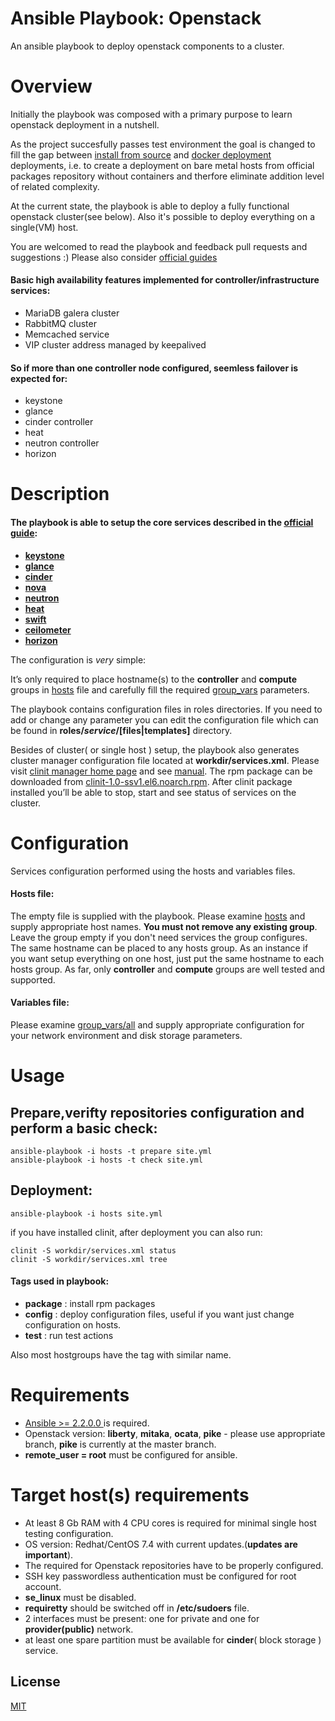 # Ansible Playbook: Openstack

An ansible playbook to deploy openstack components to a cluster.
# Overview
Initially the playbook was composed with a primary purpose to learn openstack deployment in a nutshell. 

As the project succesfully passes test environment the goal is changed to fill the gap between [install from source](https://github.com/openstack/openstack-ansible) and 
[docker deployment](https://github.com/openstack/kolla-ansible) deployments, i.e. to create a deployment on bare metal hosts from official packages repository without containers and therfore eliminate addition level of related complexity.

At the current state, the playbook is able to deploy a fully functional openstack cluster(see below).
Also it's possible to deploy everything on a single(VM) host.

You are welcomed to read the playbook and feedback pull requests and suggestions :)
Please also consider [official guides](https://docs.openstack.org/pike/deploy/)

#### Basic high availability features implemented for controller/infrastructure services:
* MariaDB galera cluster
* RabbitMQ cluster
* Memcached service
* VIP cluster address managed by keepalived

#### So if more than one controller node configured, seemless failover is expected for:
* keystone
* glance
* cinder controller
* heat
* neutron controller
* horizon

# Description
#### The playbook is able to setup the core services described in the [official guide](https://docs.openstack.org/install-guide/openstack-services.html#):
* [**keystone**](https://docs.openstack.org/keystone/latest/)
* [**glance**](https://docs.openstack.org/glance/latest/)
* [**cinder**](https://docs.openstack.org/cinder/latest/)
* [**nova**](https://docs.openstack.org/cinder/latest/)
* [**neutron**](https://docs.openstack.org/neutron/latest/)
* [**heat**](https://docs.openstack.org/heat/latest/)
* [**swift**](https://docs.openstack.org/swift/latest/)
* [**ceilometer**](https://docs.openstack.org/ceilometer/latest/)
* [**horizon**](https://docs.openstack.org/horizon/latest/)

The configuration is _very_ simple:

It’s only required to place hostname(s) to the **controller** and **compute** groups in [hosts](hosts) file and carefully fill the required 
[group_vars](group_vars/all) parameters.

The playbook contains configuration files in roles directories. If you need to add or change any parameter you can edit
the configuration file which can be found in **roles/_service_/[files|templates]** directory.

Besides of cluster( or single host ) setup, the playbook also generates cluster manager configuration file located at **workdir/services.xml**.
Please visit [clinit manager home page](https://github.com/sergevs/clinit) and see 
[manual](https://github.com/sergevs/clinit/wiki). The rpm package can be downloaded from [clinit-1.0-ssv1.el6.noarch.rpm](https://github.com/sergevs/clinit/releases/download/1.0/clinit-1.0-ssv1.el6.noarch.rpm).
After clinit package installed you’ll be able to stop, start and see status of services on the cluster.

# Configuration
Services configuration performed using the hosts and variables files. 
#### Hosts file:
The empty  file is supplied with the playbook. Please examine [hosts](hosts) and supply appropriate host names. 
**You must not remove any existing group**. Leave the group empty if you don't need services the group configures. The same hostname can be placed to any hosts group.
As an instance if you want setup everything on one host, just put the same hostname to each hosts group.
As far, only **controller** and **compute** groups are well tested and supported.

#### Variables file:
Please examine [group_vars/all](group_vars/all) and supply appropriate configuration for your network environment and disk storage parameters.

# Usage
## Prepare,verifty repositories configuration and perform a basic check:

    ansible-playbook -i hosts -t prepare site.yml
    ansible-playbook -i hosts -t check site.yml

## Deployment:

    ansible-playbook -i hosts site.yml

if you have installed clinit, after deployment you can also run:

    clinit -S workdir/services.xml status
    clinit -S workdir/services.xml tree

#### Tags used in playbook:
* **package** : install rpm packages
* **config** : deploy configuration files, useful if you want just change configuration on hosts.
* **test** : run test actions

Also most hostgroups have the tag with similar name.

# Requirements
* [Ansible >= 2.2.0.0 ](http://www.ansible.com) is required.
* Openstack version: **liberty**, **mitaka**, **ocata**, **pike** - please use appropriate branch, **pike** is currently at the master branch.
* **remote_user = root** must be configured for ansible.

# Target host(s) requirements
* At least 8 Gb RAM with 4 CPU cores is required for minimal single host testing configuration.
* OS version: Redhat/CentOS 7.4 with current updates.(**updates are important**).
* The required for Openstack repositories have to be properly configured.
* SSH key passwordless authentication must be configured for root account.
* **se_linux** must be disabled.
* **requiretty** should be switched off in **/etc/sudoers** file.
* 2 interfaces must be present: one for private and one for **provider(public)** network.
* at least one spare partition must be available for **cinder**( block storage ) service.

## License

[MIT](LICENSE)
